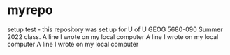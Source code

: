 # myrepo
setup test - this repository was set up for U of U GEOG 5680-090 Summer 2022 class. 
A line I wrote on my local computer
A line I wrote on my local computer
A line I wrote on my local computer
